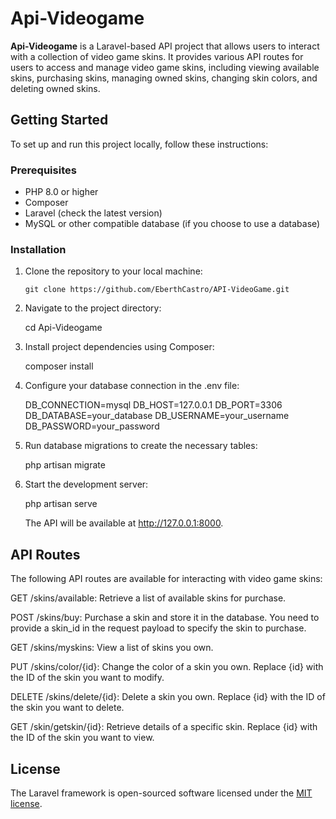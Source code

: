 # Api-Videogame

**Api-Videogame** is a Laravel-based API project that allows users to interact with a collection of video game skins. It provides various API routes for users to access and manage video game skins, including viewing available skins, purchasing skins, managing owned skins, changing skin colors, and deleting owned skins.

## Getting Started

To set up and run this project locally, follow these instructions:

### Prerequisites

- PHP 8.0 or higher
- Composer
- Laravel (check the latest version)
- MySQL or other compatible database (if you choose to use a database)

### Installation

1. Clone the repository to your local machine:

   ```shell
   git clone https://github.com/EberthCastro/API-VideoGame.git

2. Navigate to the project directory:

   cd Api-Videogame

3. Install project dependencies using Composer:

   composer install

4. Configure your database connection in the .env file:

   DB_CONNECTION=mysql
   DB_HOST=127.0.0.1
   DB_PORT=3306
   DB_DATABASE=your_database
   DB_USERNAME=your_username
   DB_PASSWORD=your_password

5. Run database migrations to create the necessary tables:

   php artisan migrate

6. Start the development server:
  
   php artisan serve

   The API will be available at http://127.0.0.1:8000.

## API Routes

The following API routes are available for interacting with video game skins:

GET /skins/available: Retrieve a list of available skins for purchase.

POST /skins/buy: Purchase a skin and store it in the database. You need to provide a skin_id in the request payload to specify the skin to purchase.

GET /skins/myskins: View a list of skins you own.

PUT /skins/color/{id}: Change the color of a skin you own. Replace {id} with the ID of the skin you want to modify.

DELETE /skins/delete/{id}: Delete a skin you own. Replace {id} with the ID of the skin you want to delete.

GET /skin/getskin/{id}: Retrieve details of a specific skin. Replace {id} with the ID of the skin you want to view.

## License

The Laravel framework is open-sourced software licensed under the [MIT license](https://opensource.org/licenses/MIT).

